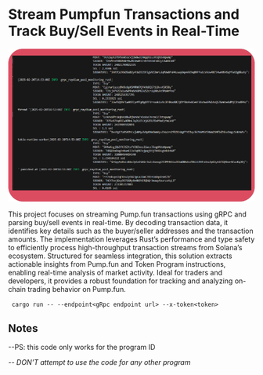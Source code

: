 # Stream Pumpfun Transactions and Track Buy/Sell Events in Real-Time  
![screenshot](assets/usage-screenshot.png?raw=true "Screenshot")


This project focuses on streaming Pump.fun transactions using gRPC and parsing buy/sell events in real-time. By decoding transaction data, it identifies key details such as the buyer/seller addresses and the transaction amounts. The implementation leverages Rust’s performance and type safety to efficiently process high-throughput transaction streams from Solana’s ecosystem. Structured for seamless integration, this solution extracts actionable insights from Pump.fun and Token Program instructions, enabling real-time analysis of market activity. Ideal for traders and developers, it provides a robust foundation for tracking and analyzing on-chain trading behavior on Pump.fun.


```
 cargo run -- --endpoint<gRpc endpoint url> --x-token<token>
````
## Notes
--PS: this code only works for the program ID <address>
-- DON'T attempt to use the code for any other program

